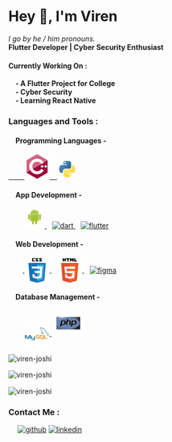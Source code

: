 <h1 align="left">Hey 👋, I'm Viren </h1>
<!-- <p align="justify"> <img src="https://komarev.com/ghpvc/?username=viren-joshi&label=Profile%20views&color=0e75b6&style=flat" alt="viren-joshi" /> </p> -->
<p>
  <i>I go by he / him pronouns.</i>
  </br>
<b> Flutter Developer | Cyber Security Enthusiast </b>

<h4>Currently Working On : </h4>
  <b>&emsp;- A Flutter Project for College</b>
 </br>
  <b>&emsp;- Cyber Security </b>
 </br>
  <b>&emsp;- Learning React Native </b>
</p>
<!-- <p align="center"> <a href="https://github.com/ryo-ma/github-profile-trophy"><img src="https://github-profile-trophy.vercel.app/?username=viren-joshi" alt="viren-joshi" /></a> </p> -->

<h3 align="left">Languages and Tools : </h3>
<h4>&emsp;Programming Languages - </h4>
  <a href="https://www.w3schools.com/cpp/" target="_blank" rel="noreferrer"> &emsp;&emsp; <img src="https://raw.githubusercontent.com/devicons/devicon/master/icons/cplusplus/cplusplus-original.svg" alt="cplusplus" width="50" height="50"/> </a> 
  <a href="https://www.python.org" target="_blank" rel="noreferrer"> &ensp; <img src="https://raw.githubusercontent.com/devicons/devicon/master/icons/python/python-original.svg" alt="python" width="40" height="40"/> </a>
<h4 align="left">&emsp;App Development - </h4>
<p align="left">&emsp;&emsp;
  <a href="https://developer.android.com" target="_blank" rel="noreferrer"> <img src="https://raw.githubusercontent.com/devicons/devicon/master/icons/android/android-original-wordmark.svg" alt="android" width="40" height="40"/> </a> &ensp;
  <a href="https://dart.dev" target="_blank" rel="noreferrer"> <img src="https://www.vectorlogo.zone/logos/dartlang/dartlang-icon.svg" alt="dart" width="50" height="50"/> </a> &ensp;
  <a href="https://flutter.dev" target="_blank" rel="noreferrer"> <img src="https://www.vectorlogo.zone/logos/flutterio/flutterio-icon.svg" alt="flutter" width="50" height="
    50"/> </a>
  </p>
  <h4 align="left">&emsp;Web Development - </h4>
  <p align = "left">&emsp;&emsp;<a href="https://www.w3schools.com/css/" target="_blank" rel="noreferrer"> <img align="center" src="https://raw.githubusercontent.com/devicons/devicon/master/icons/css3/css3-original-wordmark.svg" alt="css3" width="50" height="50"/> </a> &ensp;
  <a href="https://www.w3.org/html/" target="_blank" rel="noreferrer"> <img align="center" src="https://raw.githubusercontent.com/devicons/devicon/master/icons/html5/html5-original-wordmark.svg" alt="html5" width="50" height="50"/> </a> &ensp;
  <a href="https://www.figma.com/" target="_blank" rel="noreferrer"> <img align="center" src="https://www.vectorlogo.zone/logos/figma/figma-icon.svg" alt="figma" width="50" height="50"/> </a> </p>
  <h4 align="left">&emsp;Database Management - </h4>
  <p align="left">&emsp;&emsp;
  <a href="https://www.mysql.com/" target="_blank" rel="noreferrer"> <img align="center" src="https://raw.githubusercontent.com/devicons/devicon/master/icons/mysql/mysql-original-wordmark.svg" alt="mysql" width="50" height="50"/> </a> &nbsp; <a href="https://www.php.net" target="_blank" rel="noreferrer"> <img src="https://raw.githubusercontent.com/devicons/devicon/master/icons/php/php-original.svg" alt="php" width="50" height="50"/> </a></p>

<p><img align="center" src="https://github-readme-stats.vercel.app/api/top-langs?username=viren-joshi&show_icons=true&locale=en&layout=compact&count_private=true&theme=radical" alt="viren-joshi" /></p>
<p><img align="center" src="https://github-readme-stats.vercel.app/api?username=viren-joshi&show_icons=true&locale=en&count_private=true&theme=radical" alt="viren-joshi" /></p>

<p><img align="center" src="https://github-readme-streak-stats.herokuapp.com/?user=viren-joshi&&count_private=true&theme=radical" alt="viren-joshi" /></p>

<h3 align="justify">Contact Me : </h3>
<p align="justify">
  &emsp;
<a href="https://github.com/viren-joshi" target="_blank"><img src='https://img.icons8.com/plasticine/2x/github.png' alt='github' height='60'></a>  
<a href="https://www.linkedin.com/in/virenjoshi403" target="_blank"><img src='https://img.icons8.com/clouds/2x/linkedin.png' alt='linkedin' height='60'></a>

</p>
